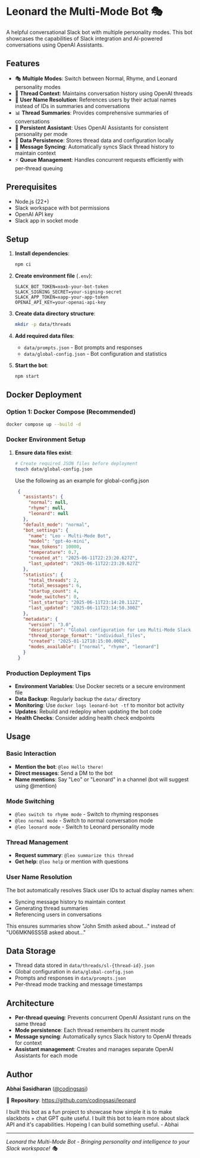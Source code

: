# Leonard the Multi-Mode Bot 🎭

A helpful conversational Slack bot with multiple personality modes. This bot showcases the capabilities of Slack integration and AI-powered conversations using OpenAI Assistants.

## Features

- 🎭 **Multiple Modes**: Switch between Normal, Rhyme, and Leonard personality modes
- 🧵 **Thread Context**: Maintains conversation history using OpenAI threads
- 👥 **User Name Resolution**: References users by their actual names instead of IDs in summaries and conversations
- 📊 **Thread Summaries**: Provides comprehensive summaries of conversations
- 🤖 **Persistent Assistant**: Uses OpenAI Assistants for consistent personality per mode
- 💾 **Data Persistence**: Stores thread data and configuration locally
- 🔄 **Message Syncing**: Automatically syncs Slack thread history to maintain context
- ⚡ **Queue Management**: Handles concurrent requests efficiently with per-thread queuing

## Prerequisites

- Node.js (22+)
- Slack workspace with bot permissions
- OpenAI API key
- Slack app in socket mode

## Setup

1. **Install dependencies**:
   ```bash
   npm ci
   ```

2. **Create environment file** (`.env`):
   ```env
   SLACK_BOT_TOKEN=xoxb-your-bot-token
   SLACK_SIGNING_SECRET=your-signing-secret
   SLACK_APP_TOKEN=xapp-your-app-token
   OPENAI_API_KEY=your-openai-api-key
   ```

3. **Create data directory structure**:
   ```bash
   mkdir -p data/threads
   ```

4. **Add required data files**:
   - `data/prompts.json` - Bot prompts and responses
   - `data/global-config.json` - Bot configuration and statistics

5. **Start the bot**:
   ```bash
   npm start
   ```

## Docker Deployment

### Option 1: Docker Compose (Recommended)

```bash
docker compose up --build -d
```

### Docker Environment Setup

1. **Ensure data files exist**:
   ```bash
   # Create required JSON files before deployment
   touch data/global-config.json
   ```
   Use the following as an example for global-config.json
   ```json
    {
      "assistants": {
        "normal": null,
        "rhyme": null,
        "leonard": null
      },
      "default_mode": "normal",
      "bot_settings": {
        "name": "Leo - Multi-Mode Bot",
        "model": "gpt-4o-mini",
        "max_tokens": 10000,
        "temperature": 0.7,
        "created_at": "2025-06-11T22:23:20.627Z",
        "last_updated": "2025-06-11T22:23:20.627Z"
      },
      "statistics": {
        "total_threads": 2,
        "total_messages": 6,
        "startup_count": 4,
        "mode_switches": 0,
        "last_startup": "2025-06-11T23:14:20.112Z",
        "last_updated": "2025-06-11T23:14:50.300Z"
      },
      "metadata": {
        "version": "3.0",
        "description": "Global configuration for Leo Multi-Mode Slack Bot",
        "thread_storage_format": "individual_files",
        "created": "2025-01-12T18:15:00.000Z",
        "modes_available": ["normal", "rhyme", "leonard"]
      }
    }
   ```

### Production Deployment Tips

- **Environment Variables**: Use Docker secrets or a secure environment file
- **Data Backup**: Regularly backup the `data/` directory
- **Monitoring**: Use `docker logs leonard-bot -tf` to monitor bot activity
- **Updates**: Rebuild and redeploy when updating the bot code
- **Health Checks**: Consider adding health check endpoints

## Usage

### Basic Interaction
- **Mention the bot**: `@leo Hello there!`
- **Direct messages**: Send a DM to the bot
- **Name mentions**: Say "Leo" or "Leonard" in a channel (bot will suggest using @mention)

### Mode Switching
- `@leo switch to rhyme mode` - Switch to rhyming responses
- `@leo normal mode` - Switch to normal conversation mode
- `@leo leonard mode` - Switch to Leonard personality mode

### Thread Management
- **Request summary**: `@leo summarize this thread`
- **Get help**: `@leo help` or mention with questions

### User Name Resolution
The bot automatically resolves Slack user IDs to actual display names when:
- Syncing message history to maintain context
- Generating thread summaries
- Referencing users in conversations

This ensures summaries show "John Smith asked about..." instead of "U06MKN6SS5B asked about..."

## Data Storage

- Thread data stored in `data/threads/sl-{thread-id}.json`
- Global configuration in `data/global-config.json`
- Prompts and responses in `data/prompts.json`
- Per-thread mode tracking and message timestamps

## Architecture

- **Per-thread queuing**: Prevents concurrent OpenAI Assistant runs on the same thread
- **Mode persistence**: Each thread remembers its current mode
- **Message syncing**: Automatically syncs Slack history to OpenAI threads for context
- **Assistant management**: Creates and manages separate OpenAI Assistants for each mode

## Author

**Abhai Sasidharan** ([@codingsasi](https://github.com/codingsasi))

🔗 **Repository**: https://github.com/codingsasi/leonard

I built this bot as a fun project to showcase how simple it is to make slackbots + chat GPT quite useful. I built this bot to learn more about slack API and it's capabilities. Hopeing I can build something useful. - Abhai

---

*Leonard the Multi-Mode Bot - Bringing personality and intelligence to your Slack workspace! 🎭*